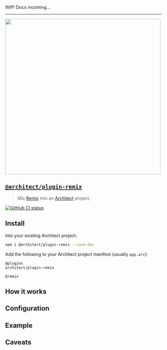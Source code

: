 WIP! Docs incoming...

---

[<img src="https://assets.arc.codes/architect-logo-500b@2x.png" width=500>](https://www.npmjs.com/package/@architect/plugin-typescript)

## [`@architect/plugin-remix`](https://www.npmjs.com/package/@architect/plugin-remix)

> Mix [Remix](https://remix.run) into an [Architect](https://arc.codes) project.

[![GitHub CI status](https://github.com/architect/plugin-remix/workflows/Node%20CI/badge.svg)](https://github.com/architect/plugin-remix/actions?query=workflow%3A%22Node+CI%22)

## Install

Into your existing Architect project:

```sh
npm i @architect/plugin-remix --save-dev
```

Add the following to your Architect project manifest (usually `app.arc`):

```arc
@plugins
architect/plugin-remix

@remix
```

## How it works

## Configuration

## Example

## Caveats
